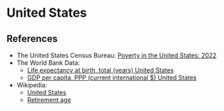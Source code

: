 # United States

## References

* The United States Census Bureau: [Poverty in the United States: 2022](https://www.census.gov/library/publications/2023/demo/p60-280.html)
* The World Bank Data:
    * [Life expectancy at birth, total (years) United States](https://data.worldbank.org/indicator/SP.DYN.LE00.IN?locations=US)
    * [GDP per capita, PPP (current international $) United States](https://data.worldbank.org/indicator/NY.GDP.PCAP.PP.CD?locations=US)
* Wikipedia:
    * [United States](https://en.wikipedia.org/wiki/United_States)
    * [Retirement age](https://en.wikipedia.org/wiki/Retirement_age)
